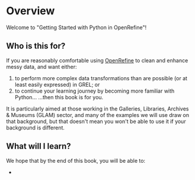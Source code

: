 # Overview

Welcome to "Getting Started with Python in OpenRefine"!

## Who is this for?

If you are reasonably comfortable using [OpenRefine][] to clean and enhance messy data,
and want either:
1. to perform more complex data transformations than are possible (or at least easily expressed) in GREL; or
2. to continue your learning journey by becoming more familiar with Python...
...then this book is for you.

[OpenRefine]: https://openrefine.org/

It is particularly aimed at those working in
the Galleries, Libraries, Archives & Museums (GLAM) sector,
and many of the examples we will use draw on that background,
but that doesn't mean you won't be able to use it
if your background is different.

## What will I learn?

We hope that by the end of this book,
you will be able to:

- 

